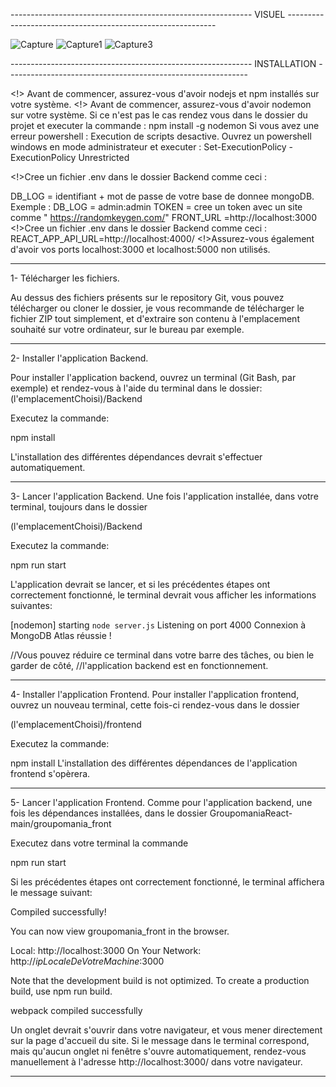 ------------------------------------------------------------ VISUEL ------------------------------------------------------------


![Capture](https://user-images.githubusercontent.com/94462048/180648260-f8ba51f5-f9f9-46b3-be05-11220ee3f744.PNG)
![Capture1](https://user-images.githubusercontent.com/94462048/180648263-75933eef-e1b7-4e1f-a603-c9f1f2da3764.PNG)
![Capture3](https://user-images.githubusercontent.com/94462048/180648265-9e559a2c-f7a5-4ca2-a2df-b9ff3fc41fed.PNG)


------------------------------------------------------------ INSTALLATION ------------------------------------------------------------

<!> Avant de commencer, assurez-vous d'avoir nodejs et npm installés sur votre système.
<!> Avant de commencer, assurez-vous d'avoir nodemon  sur votre système.
Si ce n'est pas le cas rendez vous dans le dossier du projet et executer la commande : npm install -g nodemon
Si vous avez une erreur powershell : Execution de scripts desactive. Ouvrez un powershell windows en mode administrateur et executer : 
Set-ExecutionPolicy -ExecutionPolicy Unrestricted

<!>Cree un fichier .env dans le dossier Backend comme ceci :

DB_LOG = identifiant + mot de passe de votre base de donnee mongoDB. Exemple : DB_LOG = admin:admin
TOKEN = cree un token avec un site comme " https://randomkeygen.com/"
FRONT_URL =http://localhost:3000
<!>Cree un fichier .env dans le dossier Backend comme ceci :
REACT_APP_API_URL=http://localhost:4000/
<!>Assurez-vous également d'avoir vos ports localhost:3000 et localhost:5000 non utilisés.

------------------------------------------------------------------------------------------------------------------------

1- Télécharger les fichiers.

Au dessus des fichiers présents sur le repository Git, vous pouvez télécharger ou cloner le dossier, je vous recommande
de télécharger le fichier ZIP tout simplement, et d'extraire son contenu à l'emplacement souhaité sur votre ordinateur,
sur le bureau par exemple.

------------------------------------------------------------------------------------------------------------------------

2- Installer l'application Backend.

Pour installer l'application backend, ouvrez un terminal (Git Bash, par exemple) et rendez-vous à l'aide du terminal
dans le dossier: (l'emplacementChoisi)/Backend

Executez la commande:

npm install

L'installation des différentes dépendances devrait s'effectuer automatiquement.

------------------------------------------------------------------------------------------------------------------------

3- Lancer l'application Backend.
Une fois l'application installée, dans votre terminal, toujours dans le dossier

(l'emplacementChoisi)/Backend

Executez la commande:

npm run start

L'application devrait se lancer, et si les précédentes étapes ont correctement fonctionné, le terminal devrait vous afficher
les informations suivantes:

[nodemon] starting `node server.js`
Listening on port 4000
Connexion à MongoDB Atlas réussie !

//Vous pouvez réduire ce terminal dans votre barre des tâches, ou bien le garder de côté,
//l'application backend est en fonctionnement.


------------------------------------------------------------------------------------------------------------------------


4- Installer l'application Frontend.
Pour installer l'application frontend, ouvrez un nouveau terminal, cette fois-ci rendez-vous dans le dossier

(l'emplacementChoisi)/frontend

Executez la commande:

npm install
L'installation des différentes dépendances de l'application frontend s'opèrera.


------------------------------------------------------------------------------------------------------------------------

5- Lancer l'application Frontend.
Comme pour l'application backend, une fois les dépendances installées, dans le dossier 
GroupomaniaReact-main/groupomania_front

Executez dans votre terminal la commande

npm run start

Si les précédentes étapes ont correctement fonctionné, le terminal affichera le message suivant:

Compiled successfully!

You can now view groupomania_front in the browser.

  Local:            http://localhost:3000
  On Your Network:  http://*ipLocaleDeVotreMachine*:3000

Note that the development build is not optimized. 
To create a production build, use npm run build.

webpack compiled successfully

Un onglet devrait s'ouvrir dans votre navigateur, et vous mener directement sur la page d'accueil du site.
Si le message dans le terminal correspond, mais qu'aucun onglet ni fenêtre s'ouvre automatiquement, 
rendez-vous manuellement à l'adresse http://localhost:3000/ dans votre navigateur.

------------------------------------------------------------------------------------------------------------------------
 
